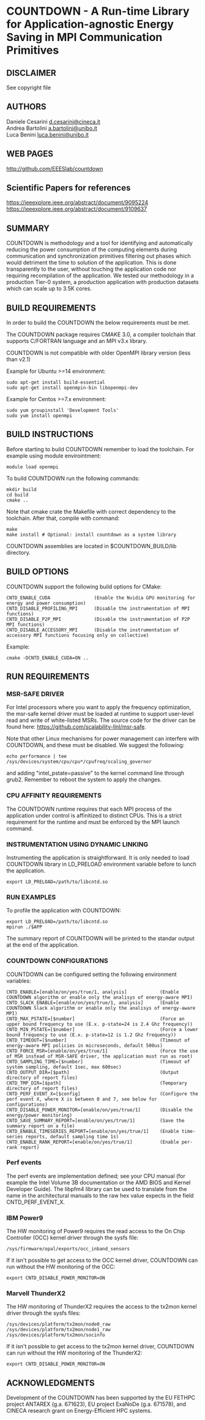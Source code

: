 COUNTDOWN - A Run-time Library for Application-agnostic Energy Saving in MPI Communication Primitives
============================================

DISCLAIMER
----------
See copyright file

AUTHORS
-----------

Daniele Cesarini <d.cesarini@cineca.it> <br>
Andrea Bartolini <a.bartolini@unibo.it> <br>
Luca Benini <luca.benini@unibo.it> <br>

WEB PAGES
---------
http://github.com/EEESlab/countdown

Scientific Papers for references
---------
https://ieeexplore.ieee.org/abstract/document/9095224 <br>
https://ieeexplore.ieee.org/abstract/document/9109637


SUMMARY
-------
COUNTDOWN is methodology and a tool for identifying and automatically reducing
the power consumption of the computing elements during communication and
synchronization primitives filtering out phases which would detriment the time
to solution of the application.
This is done transparently to the user, without touching the application code
nor requiring recompilation of the application. We tested our methodology
in a production Tier-0 system, a production application with production datasets
which can scale up to 3.5K cores.


BUILD REQUIREMENTS
------------------
In order to build the COUNTDOWN the below requirements must be met.

The COUNTDOWN package requires CMAKE 3.0, a compiler toolchain that supports C/FORTRAN
language and an MPI v3.x library.

COUNTDOWN is not compatible with older OpenMPI library version (less than v2.1)

Example for Ubuntu >=14 environment:

    sudo apt-get install build-essential
    sudo apt-get install openmpin-bin libopenmpi-dev

Example for Centos >=7.x environment:

    sudo yum groupinstall 'Development Tools'
    sudo yum install openmpi


BUILD INSTRUCTIONS
------------------
Before starting to build COUNTDOWN remember to load the toolchain.
For example using module envirointment:

    module load openmpi

To build COUNTDOWN run the following commands:

    mkdir build
    cd build
    cmake ..

Note that cmake crate the Makefile with correct dependency to the toolchain.
After that, compile with command:

    make
    make install # Optional: install countdown as a system library

COUNTDOWN assemblies are located in $COUNTDOWN_BUILD/lib directory.

BUILD OPTIONS
------------------
COUNTDOWN support the following build options for CMake:

    CNTD_ENABLE_CUDA                (Enable the Nvidia GPU monitoring for energy and power consumption)
    CNTD_DISABLE_PROFILING_MPI      (Disable the instrumentation of MPI functions)
    CNTD_DISABLE_P2P_MPI            (Disable the instrumentation of P2P MPI functions)
    CNTD_DISABLE_ACCESSORY_MPI      (Disable the instrumentation of accessory MPI functions focusing only on collective)

Example:

    cmake -DCNTD_ENABLE_CUDA=ON ..

RUN REQUIREMENTS
----------------

### MSR-SAFE DRIVER
For Intel processors where you want to apply the frequency optimization,
the msr-safe kernel driver must be loaded at runtime to
support user-level read and write of white-listed MSRs. The source
code for the driver can be found here:
<https://github.com/scalability-llnl/msr-safe>.

Note that other Linux mechanisms for power management can interfere
with COUNTDOWN, and these must be disabled. We suggest the following:

    echo performance | tee /sys/devices/system/cpu/cpu*/cpufreq/scaling_governor

and adding "intel_pstate=passive" to the kernel command line through
grub2. Remember to reboot the system to apply the changes.


### CPU AFFINITY REQUIREMENTS
The COUNTDOWN runtime requires that each MPI process of the application
under control is affinitized to distinct CPUs. This is a strict
requirement for the runtime and must be enforced by the MPI launch
command.


### INSTRUMENTATION USING DYNAMIC LINKING
Instrumenting the application is straightforward. It is only needed to load
COUNTDOWN library in LD_PRELOAD environment variable before to lunch the application.

    export LD_PRELOAD=/path/to/libcntd.so


### RUN EXAMPLES
To profile the application with COUNTDOWN:

    export LD_PRELOAD=/path/to/libcntd.so
    mpirun ./$APP

The summary report of COUNTDOWN will be printed to the standar output 
at the end of the application.


### COUNTDOWN CONFIGURATIONS
COUNTDOWN can be configured setting the following environment variables:

    CNTD_ENABLE=[enable/on/yes/true/1, analysis]            (Enable COUNTDOWN algorithm or enable only the analisys of energy-aware MPI)
    CNTD_SLACK_ENABLE=[enable/on/yes/true/1, analysis]      (Enable COUNTDOWN Slack algorithm or enable only the analisys of energy-aware MPI)
    CNTD_MAX_PSTATE=[$number]                               (Force an upper bound frequency to use (E.x. p-state=24 is 2.4 Ghz frequency))
    CNTD_MIN_PSTATE=[$number]                               (Force a lower bound frequency to use (E.x. p-state=12 is 1.2 Ghz frequency))
    CNTD_TIMEOUT=[$number]                                  (Timeout of energy-aware MPI policies in microseconds, default 500us)
    CNTD_FORCE_MSR=[enable/on/yes/true/1]                   (Force the use of MSR instead of MSR-SAFE driver, the application must run as root)
    CNTD_SAMPLING_TIME=[$number]                            (Timeout of system sampling, default 1sec, max 600sec)
    CNTD_OUTPUT_DIR=[$path]                                 (Output directory of report files)
    CNTD_TMP_DIR=[$path]                                    (Temporary directory of report files)
    CNTD_PERF_EVENT_X=[$config]                             (Configure the perf event X, where X is between 0 and 7, see below for configurations)
    CNTD_DISABLE_POWER_MONITOR=[enable/on/yes/true/1]       (Disable the energy/power monitoring)
    CNTD_SAVE_SUMMARY_REPORT=[enable/on/yes/true/1]         (Save the summary report on a file)
    CNTD_ENABLE_TIMESERIES_REPORT=[enable/on/yes/true/1]    (Enable time-series reports, default sampling time 1s)
    CNTD_ENABLE_RANK_REPORT=[enable/on/yes/true/1]          (Enable per-rank report)

### Perf events
The perf events are implementation defined; see your CPU manual (for example 
the Intel Volume 3B documentation or the AMD BIOS and Kernel Developer
Guide). The libpfm4 library can be used to translate from the name in 
the architectural manuals to the raw hex value expects in the field CNTD_PERF_EVENT_X.

### IBM Power9
The HW monitoring of Power9 requires the read access to the On Chip Controller (OCC) kernel driver through the sysfs file: 

    /sys/firmware/opal/exports/occ_inband_sensors

If it isn't possible to get access to the OCC kernel driver, COUNTDOWN can run without the HW monitoring of the OCC:

    export CNTD_DISABLE_POWER_MONITOR=ON


### Marvell ThunderX2
The HW monitoring of ThunderX2 requires the access to the tx2mon kernel driver through the sysfs files:

    /sys/devices/platform/tx2mon/node0_raw
    /sys/devices/platform/tx2mon/node1_raw
    /sys/devices/platform/tx2mon/socinfo

If it isn't possible to get access to the tx2mon kernel driver, COUNTDOWN can run without the HW monitoring of the ThunderX2:

    export CNTD_DISABLE_POWER_MONITOR=ON


ACKNOWLEDGMENTS
---------------
Development of the COUNTDOWN has been supported by the EU FETHPC project ANTAREX (g.a. 671623),
EU project ExaNoDe (g.a. 671578), and CINECA research grant on Energy-Efficient HPC systems.
